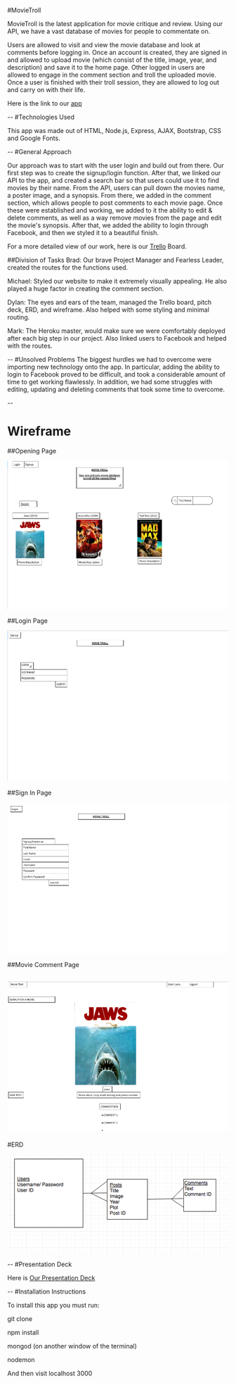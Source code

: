 #MovieTroll

MovieTroll is the latest application for movie critique and review. Using our API, we have a vast database of movies for people to commentate on.

Users are allowed to visit and view the movie database and look at comments before logging in. Once an account is created, they are signed in and allowed to upload movie (which consist of the title, image, year, and description) and save it to the home page. Other logged in users are allowed to engage in the comment section and troll the uploaded movie. Once a user is finished with their troll session, they are allowed to log out and carry on with their life.

Here is the link to our [app](https://movietroll.herokuapp.com/)

--
#Technologies Used

This app was made out of HTML, Node.js, Express, AJAX, Bootstrap, CSS and Google Fonts.

--
#General Approach

Our approach was to start with the user login and build out from there. Our first step was to create the signup/login function. After that, we linked our API to the app, and created a search bar so that users could use it to find movies by their name. From the API, users can pull down the movies name, a poster image, and a synopsis. From there, we added in the comment section, which allows people to post comments to each movie page. Once these were established and working, we added to it the ability to edit & delete comments, as well as a way remove movies from the page and edit the movie's synopsis. After that, we added the ability to login through Facebook, and then we styled it to a beautiful finish.  

For a more detailed view of our work, here is our [Trello](https://trello.com/b/oqc04sL4/project-3) Board.

##Division of Tasks
Brad: Our brave Project Manager and Fearless Leader, created the routes for the functions used.

Michael: Styled our website to make it extremely visually appealing. He also played a huge factor in creating the comment section.

Dylan: The eyes and ears of the team, managed the Trello board, pitch deck,  ERD, and wireframe. Also helped with some styling and minimal routing.

Mark: The Heroku master, would make sure we were comfortably deployed after each big step in our project. Also linked users to Facebook and helped with the routes.

--
#Unsolved Problems
The biggest hurdles we had to overcome were importing new technology onto the app. In particular, adding the ability to login to Facebook proved to be difficult, and took a considerable amount of time to get working flawlessly. In addition, we had some struggles with editing, updating and deleting comments that took some time to overcome.

--

# Wireframe

##Opening Page

![wireframe](images/MovieTrollHomePage.png)

##Login Page

![wireframe](images/MovieTrollLoginPage.png)

##Sign In Page

![wireframe](images/MovieTrollSignInPage.png)

##Movie Comment Page

![wireframe](images/MovieTrollMoviePage.png)
--

#ERD

![erd](images/MovieTrollERD.png)

--
#Presentation Deck

Here is [Our Presentation Deck](https://docs.google.com/presentation/d/1Tfh6G-9Ok3UlWdybOubuuV462EEH5mSoIUPAnGZ25zc/edit?ts=597120d1#slide=id.p)

--
#Installation Instructions

To install this app you must run:

git clone

npm install

mongod (on another window of the terminal)

nodemon

And then visit localhost 3000
